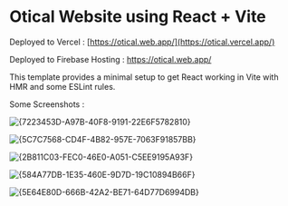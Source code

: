 # Otical Website using React + Vite

Deployed to Vercel : [https://otical.web.app/](https://otical.vercel.app/)

Deployed to Firebase Hosting : https://otical.web.app/

This template provides a minimal setup to get React working in Vite with HMR and some ESLint rules.

Some Screenshots : 

![{7223453D-A97B-40F8-9191-22E6F5782810}](https://github.com/user-attachments/assets/92b6ad39-b618-4a99-90e3-4c0a34b46e39)

![{5C7C7568-CD4F-4B82-957E-7063F91857BB}](https://github.com/user-attachments/assets/e5004a9f-836c-490c-b466-f9f0696dfe45)

![{2B811C03-FEC0-46E0-A051-C5EE9195A93F}](https://github.com/user-attachments/assets/df6af6e8-4a9f-42b5-99bb-1ef3b1458395)

![{584A77DB-1E35-460E-9D7D-19C10894B66F}](https://github.com/user-attachments/assets/9d712e39-95bb-4cb2-889b-a7bc8f6870f4)

![{5E64E80D-666B-42A2-BE71-64D77D6994DB}](https://github.com/user-attachments/assets/03ac1225-5d59-4255-b2b5-f145ad7ee6c5)
